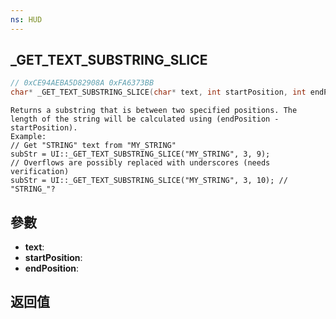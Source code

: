 ```yaml
---
ns: HUD
---
```

## _GET_TEXT_SUBSTRING_SLICE

```c
// 0xCE94AEBA5D82908A 0xFA6373BB
char* _GET_TEXT_SUBSTRING_SLICE(char* text, int startPosition, int endPosition);
```

```
Returns a substring that is between two specified positions. The length of the string will be calculated using (endPosition - startPosition).  
Example:  
// Get "STRING" text from "MY_STRING"  
subStr = UI::_GET_TEXT_SUBSTRING_SLICE("MY_STRING", 3, 9);  
// Overflows are possibly replaced with underscores (needs verification)  
subStr = UI::_GET_TEXT_SUBSTRING_SLICE("MY_STRING", 3, 10); // "STRING_"?  
```

## 參數
* **text**: 
* **startPosition**: 
* **endPosition**: 

## 返回值
